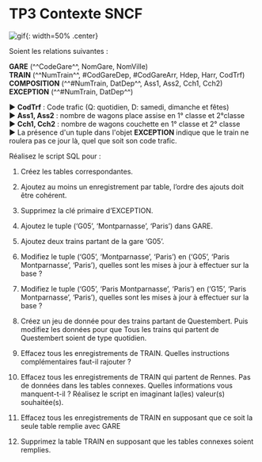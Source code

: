 # TP3 Contexte SNCF

![gif](./data/tp3/99Ug.gif){: width=50% .center}

Soient les relations suivantes :<br />

**GARE** (^^CodeGare^^, NomGare, NomVille)<br />
**TRAIN** (^^NumTrain^^, #CodGareDep, #CodGareArr, Hdep, Harr, CodTrf)<br />
**COMPOSITION** (^^#NumTrain, DatDep^^, Ass1, Ass2, Cch1, Cch2)<br />
**EXCEPTION** (^^#NumTrain, DatDep^^)<br />


:arrow_forward: **CodTrf** : Code trafic (Q: quotidien, D: samedi, dimanche et fêtes)<br />
:arrow_forward: **Ass1, Ass2** : nombre de wagons place assise en 1° classe et 2°classe<br />
:arrow_forward: **Cch1, Cch2** : nombre de wagons couchette en 1° classe et 2° classe<br />
:arrow_forward: La présence d'un tuple dans l'objet **EXCEPTION** indique que le train ne roulera pas ce jour là, quel que soit son code trafic.


Réalisez le script SQL pour :

1) Créez les tables correspondantes.

2) Ajoutez au moins un enregistrement par table, l’ordre des ajouts doit être cohérent.

3) Supprimez la clé primaire d’EXCEPTION.

4) Ajoutez le tuple (‘G05’, ‘Montparnasse’, ‘Paris’) dans GARE.

5) Ajoutez deux trains partant de la gare ‘G05’.

6) Modifiez le tuple (‘G05’, ‘Montparnasse’, ‘Paris’) en (‘G05’, ‘Paris Montparnasse’, ‘Paris’), quelles sont les mises à jour à effectuer sur la base ?

7) Modifiez le tuple (‘G05’, ‘Paris Montparnasse’, ‘Paris’) en (‘G15’, ‘Paris Montparnasse’, ‘Paris’), quelles sont les mises à jour à effectuer sur la base ?

8) Créez un jeu de donnée pour des trains partant de Questembert. 
Puis modifiez les données pour que Tous les trains qui partent de Questembert soient de type quotidien.

9) Effacez tous les enregistrements de TRAIN. Quelles instructions complémentaires faut-il rajouter ?

10) Effacez tous les enregistrements de TRAIN qui partent de Rennes. Pas de données dans les tables connexes. Quelles informations vous manquent-t-il ? Réalisez le script en imaginant la(les) valeur(s) souhaitée(s).

11) Effacez tous les enregistrements de TRAIN en supposant que ce soit la seule table remplie avec GARE

12) Supprimez la table TRAIN en supposant que les tables connexes soient remplies.

